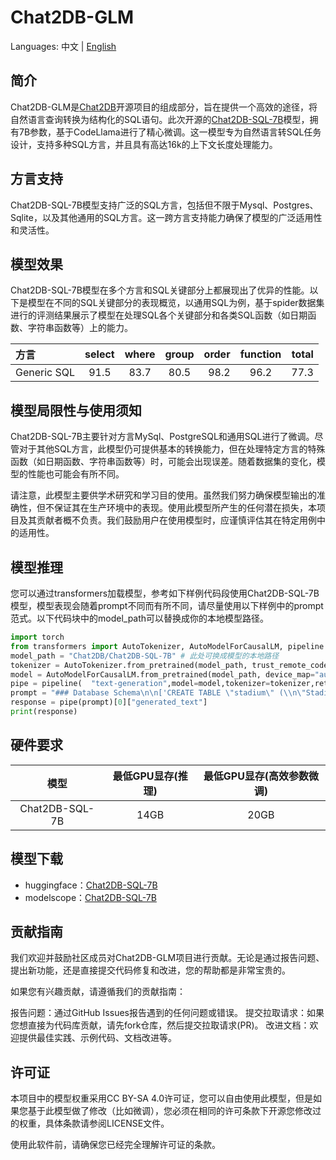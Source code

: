 # Chat2DB-GLM

Languages: 中文 | [English](README.md)

## 简介

Chat2DB-GLM是[Chat2DB](https://github.com/chat2db/Chat2DB/)开源项目的组成部分，旨在提供一个高效的途径，将自然语言查询转换为结构化的SQL语句。此次开源的[Chat2DB-SQL-7B](https://huggingface.co/Chat2DB/Chat2DB-SQL-7B)模型，拥有7B参数，基于CodeLlama进行了精心微调。这一模型专为自然语言转SQL任务设计，支持多种SQL方言，并且具有高达16k的上下文长度处理能力。

## 方言支持

Chat2DB-SQL-7B模型支持广泛的SQL方言，包括但不限于Mysql、Postgres、Sqlite，以及其他通用的SQL方言。这一跨方言支持能力确保了模型的广泛适用性和灵活性。

## 模型效果

Chat2DB-SQL-7B模型在多个方言和SQL关键部分上都展现出了优异的性能。以下是模型在不同的SQL关键部分的表现概览，以通用SQL为例，基于spider数据集进行的评测结果展示了模型在处理SQL各个关键部分和各类SQL函数（如日期函数、字符串函数等）上的能力。

| 方言         | select | where | group | order | function | total |
|:-----------|:------:|:-----:|:-----:|------:|:--------:|------:|
| Generic SQL | 91.5   | 83.7  | 80.5  | 98.2  | 96.2     | 77.3  |

## 模型局限性与使用须知

Chat2DB-SQL-7B主要针对方言MySql、PostgreSQL和通用SQL进行了微调。尽管对于其他SQL方言，此模型仍可提供基本的转换能力，但在处理特定方言的特殊函数（如日期函数、字符串函数等）时，可能会出现误差。随着数据集的变化，模型的性能也可能会有所不同。

请注意，此模型主要供学术研究和学习目的使用。虽然我们努力确保模型输出的准确性，但不保证其在生产环境中的表现。使用此模型所产生的任何潜在损失，本项目及其贡献者概不负责。我们鼓励用户在使用模型时，应谨慎评估其在特定用例中的适用性。

## 模型推理

您可以通过transformers加载模型，参考如下样例代码段使用Chat2DB-SQL-7B模型，模型表现会随着prompt不同而有所不同，请尽量使用以下样例中的prompt范式。以下代码块中的model_path可以替换成你的本地模型路径。

```python
import torch
from transformers import AutoTokenizer, AutoModelForCausalLM, pipeline
model_path = "Chat2DB/Chat2DB-SQL-7B" # 此处可换成模型的本地路径
tokenizer = AutoTokenizer.from_pretrained(model_path, trust_remote_code=True)
model = AutoModelForCausalLM.from_pretrained(model_path, device_map="auto",trust_remote_code=True, torch_dtype=torch.float16,use_cache=True)
pipe = pipeline(  "text-generation",model=model,tokenizer=tokenizer,return_full_text=False,max_new_tokens=100)
prompt = "### Database Schema\n\n['CREATE TABLE \"stadium\" (\\n\"Stadium_ID\" int,\\n\"Location\" text,\\n\"Name\" text,\\n\"Capacity\" int,\\n\"Highest\" int,\\n\"Lowest\" int,\\n\"Average\" int,\\nPRIMARY KEY (\"Stadium_ID\")\\n);', 'CREATE TABLE \"singer\" (\\n\"Singer_ID\" int,\\n\"Name\" text,\\n\"Country\" text,\\n\"Song_Name\" text,\\n\"Song_release_year\" text,\\n\"Age\" int,\\n\"Is_male\" bool,\\nPRIMARY KEY (\"Singer_ID\")\\n);', 'CREATE TABLE \"concert\" (\\n\"concert_ID\" int,\\n\"concert_Name\" text,\\n\"Theme\" text,\\n\"Stadium_ID\" text,\\n\"Year\" text,\\nPRIMARY KEY (\"concert_ID\"),\\nFOREIGN KEY (\"Stadium_ID\") REFERENCES \"stadium\"(\"Stadium_ID\")\\n);', 'CREATE TABLE \"singer_in_concert\" (\\n\"concert_ID\" int,\\n\"Singer_ID\" text,\\nPRIMARY KEY (\"concert_ID\",\"Singer_ID\"),\\nFOREIGN KEY (\"concert_ID\") REFERENCES \"concert\"(\"concert_ID\"),\\nFOREIGN KEY (\"Singer_ID\") REFERENCES \"singer\"(\"Singer_ID\")\\n);']\n\n\n### Task \n\n基于提供的database schema信息，How many singers do we have?```sql\n"
response = pipe(prompt)[0]["generated_text"]
print(response)
```

## 硬件要求

| 模型           | 最低GPU显存(推理) | 最低GPU显存(高效参数微调) |
|:--------------:|:-----------------:|:-------------------------:|
| Chat2DB-SQL-7B |       14GB        |            20GB           |

## 模型下载
- huggingface：[Chat2DB-SQL-7B](https://huggingface.co/Chat2DB/Chat2DB-SQL-7B)
- modelscope：[Chat2DB-SQL-7B](https://modelscope.cn/models/Chat2DB/Chat2DB-SQL-7B/summary)

## 贡献指南
我们欢迎并鼓励社区成员对Chat2DB-GLM项目进行贡献。无论是通过报告问题、提出新功能，还是直接提交代码修复和改进，您的帮助都是非常宝贵的。

如果您有兴趣贡献，请遵循我们的贡献指南：

报告问题：通过GitHub Issues报告遇到的任何问题或错误。
提交拉取请求：如果您想直接为代码库贡献，请先fork仓库，然后提交拉取请求(PR)。
改进文档：欢迎提供最佳实践、示例代码、文档改进等。


## 许可证
本项目中的模型权重采用CC BY-SA 4.0许可证，您可以自由使用此模型，但是如果您基于此模型做了修改（比如微调），您必须在相同的许可条款下开源您修改过的权重，具体条款请参阅LICENSE文件。

使用此软件前，请确保您已经完全理解许可证的条款。


